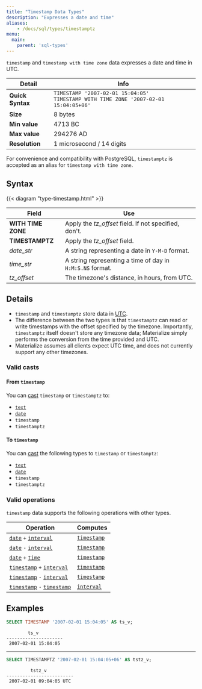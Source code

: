 ```yaml
---
title: "Timestamp Data Types"
description: "Expresses a date and time"
aliases:
    - /docs/sql/types/timestamptz
menu:
  main:
    parent: 'sql-types'
---
```


`timestamp` and `timestamp with time zone` data expresses a date and time in UTC.

Detail | Info
-------|------
**Quick Syntax** | `TIMESTAMP '2007-02-01 15:04:05'` <br/> `TIMESTAMP WITH TIME ZONE '2007-02-01 15:04:05+06'`
**Size** | 8 bytes
**Min value** | 4713 BC
**Max value** | 294276 AD
**Resolution** | 1 microsecond / 14 digits

For convenience and compatibility with PostgreSQL, `timestamptz` is accepted
as an alias for `timestamp with time zone`.

## Syntax

{{< diagram "type-timestamp.html" >}}

Field | Use
------|-----
**WITH TIME ZONE** | Apply the _tz&lowbar;offset_ field. If not specified, don't.
**TIMESTAMPTZ** | Apply the _tz&lowbar;offset_ field.
_date&lowbar;str_ | A string representing a date in `Y-M-D` format.
_time&lowbar;str_ | A string representing a time of day in `H:M:S.NS` format.
_tz&lowbar;offset_ | The timezone's distance, in hours, from UTC.

## Details

- `timestamp` and `timestamptz` store data in [UTC](https://en.wikipedia.org/wiki/Coordinated_Universal_Time).
- The difference between the two types is that `timestamptz` can read or write timestamps with the offset specified by the timezone. Importantly, `timestamptz` itself doesn't store any timezone data; Materialize simply performs the conversion from the time provided and UTC.
- Materialize assumes all clients expect UTC time, and does not currently support any other timezones.

### Valid casts

#### From `timestamp`

You can [cast](../../functions/cast) `timestamp` or `timestamptz` to:

- [`text`](../text)
- [`date`](../date)
- `timestamp`
- `timestamptz`

#### To `timestamp`

You can [cast](../../functions/cast) the following types to `timestamp` or `timestamptz`:

- [`text`](../text)
- [`date`](../date)
- `timestamp`
- `timestamptz`

### Valid operations

`timestamp` data supports the following operations with other types.

Operation | Computes
----------|------------
[`date`](../date) `+` [`interval`](../interval) | [`timestamp`](../timestamp)
[`date`](../date) `-` [`interval`](../interval) | [`timestamp`](../timestamp)
[`date`](../date) `+` [`time`](../time) | [`timestamp`](../timestamp)
[`timestamp`](../timestamp) `+` [`interval`](../interval) | [`timestamp`](../timestamp)
[`timestamp`](../timestamp) `-` [`interval`](../interval) | [`timestamp`](../timestamp)
[`timestamp`](../timestamp) `-` [`timestamp`](../timestamp) | [`interval`](../interval)

## Examples

```sql
SELECT TIMESTAMP '2007-02-01 15:04:05' AS ts_v;
```
```nofmt
        ts_v
---------------------
 2007-02-01 15:04:05
```

<hr/>

```sql
SELECT TIMESTAMPTZ '2007-02-01 15:04:05+06' AS tstz_v;
```
```nofmt
         tstz_v
-------------------------
 2007-02-01 09:04:05 UTC
```
